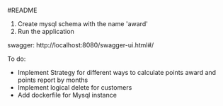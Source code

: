 #README


1. Create mysql schema with the name 'award'
2. Run the application


swagger: http://localhost:8080/swagger-ui.html#/

To do:
+ Implement Strategy for different ways to calculate points award and points report by months
+ Implement logical delete for customers
+ Add dockerfile for Mysql instance